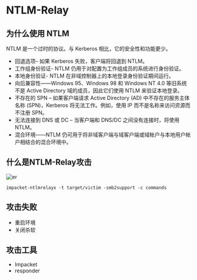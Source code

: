 # NTLM-Relay

## 为什么使用 NTLM
NTLM 是一个过时的协议。与 Kerberos 相比，它的安全性和功能更少。
* 回退选项– 如果 Kerberos 失败，客户端将回退到 NTLM。
* 工作组身份验证- NTLM 仍用于对配置为工作组成员的系统进行身份验证。
* 本地身份验证- NTLM 在非域控制器上的本地登录身份验证期间运行。
* 向后兼容性——Windows 95、Windows 98 和 Windows NT 4.0 等旧系统不是 Active Directory 域的成员，因此它们使用 NTLM 来验证本地登录。
* 不存在的 SPN – 如果客户端请求 Active Directory (AD) 中不存在的服务主体名称 (SPN)，Kerberos 将无法工作。例如，使用 IP 而不是名称来访问资源而不注册 SPN。
* 无法连接到 DNS 或 DC – 当客户端和 DNS/DC 之间没有连接时，将使用 NTLM。
* 混合环境——NTLM 仍可用于将非域客户端与域客户端或域帐户与本地用户帐户相结合的混合环境中。

## 什么是NTLM-Relay攻击
![er](/imgs/web/inner/domain/ntlm_relay.png)

```JS
impacket-ntlmrelayx -t target/victim -smb2support -c commands
```

## 攻击失败
* 重启环境
* 关闭杀软

## 攻击工具
* Impacket
* responder